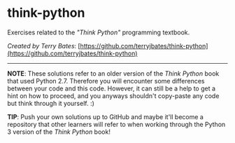 think-python
============

Exercises related to the _"Think Python"_ programming textbook.

_Created by Terry Bates_:
[https://github.com/terryjbates/think-python](https://github.com/terryjbates/think-python)

---

**NOTE**: These solutions refer to an older version of the _Think Python_ book
that used Python 2.7. Therefore you will encounter some differences between
your code and this code. However, it can still be a help to get a hint on how
to proceed, and you anyways shouldn't copy-paste any code but think through
it yourself. :)


**TIP**: Push your own solutions up to GitHub and maybe it'll become a repository
that other learners will refer to when working through the Python 3 version
of the _Think Python_ book!

